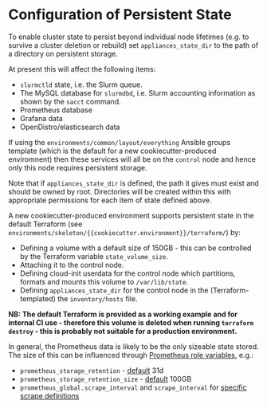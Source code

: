 # Configuration of Persistent State

To enable cluster state to persist beyond individual node lifetimes (e.g. to survive a cluster deletion or rebuild) set `appliances_state_dir` to the path of a directory on persistent storage.

At present this will affect the following items:
- `slurmctld` state, i.e. the Slurm queue.
- The MySQL database for `slurmdbd`, i.e. Slurm accounting information as shown by the `sacct` command.
- Prometheus database
- Grafana data
- OpenDistro/elasticsearch data

If using the `environments/common/layout/everything` Ansible groups template (which is the default for a new cookiecutter-produced enviromnent) then these services will all be on the `control` node and hence only this node requires persistent storage.

Note that if `appliances_state_dir` is defined, the path it gives must exist and should be owned by root. Directories will be created within this with appropriate permissions for each item of state defined above.

A new cookiecutter-produced environment supports persistent state in the default Terraform (see `environments/skeleton/{{cookiecutter.environment}}/terraform/`) by:

- Defining a volume with a default size of 150GB - this can be controlled by the Terraform variable `state_volume_size`.
- Attaching it to the control node.
- Defining cloud-init userdata for the control node which partitions, formats and mounts this volume to `/var/lib/state`.
- Defining `appliances_state_dir` for the control node in the (Terraform-templated) the `inventory/hosts` file.

**NB: The default Terraform is provided as a working example and for internal CI use - therefore this volume is deleted when running `terraform destroy` - this is probably not suitable for
a production environment.**

In general, the Prometheus data is likely to be the only sizeable state stored. The size of this can be influenced through [Prometheus role variables](https://github.com/cloudalchemy/ansible-prometheus#role-variables), e.g.:
- `prometheus_storage_retention` - [default](../environments/common/inventory/group_vars/all/prometheus.yml) 31d
- `prometheus_storage_retention_size` - [default](../environments/common/inventory/group_vars/all/prometheus.yml) 100GB
- `prometheus_global.scrape_interval` and `scrape_interval` for [specific scrape definitions](../environments/common/inventory/group_vars/all/prometheus.yml)
